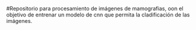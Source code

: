 #Repositorio para procesamiento de imágenes de mamografias, oon el objetivo de entrenar un modelo de cnn que permita la cladificación de las imágenes.
